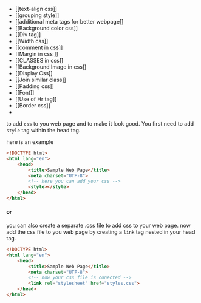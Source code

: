 - [[text-align css]]
- [[grouping style]]
- [[additional meta tags for better webpage]]
- [[Background color css]]
- [[Div tag]]
- [[Width css]]
- [[comment in css]]
- [[Margin in css ]]
- [[CLASSES in css]]
- [[Background Image in css]]
- [[Display Css]]
- [[Join similar class]]
- [[Padding css]]
- [[Font]]
- [[Use of Hr tag]]
- [[Border css]]
- 


to add `css` to you web page and to make it look good. You first need to add 
`style` tag within the head tag.

here is an example
```html 
<!DOCTYPE html>
<html lang="en">
	<head>
		<title>Sample Web Page</title>
		<meta charset="UTF-8">
		<!-- here you can add your css -->
		<style></style>
	</head>
</html>
```

#### or 

you can also create a separate .css file to add css to your web page.
now add the css file to you web page by creating a `link` tag nested in your head tag.

```html 
<!DOCTYPE html>
<html lang="en">
	<head>
		<title>Sample Web Page</title>
		<meta charset="UTF-8">
		<!-- now your css file is conected -->
		<link rel="stylesheet" href="styles.css">
	</head>
</html>
```